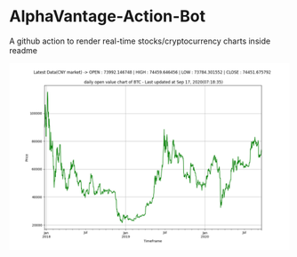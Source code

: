 # AlphaVantage-Action-Bot
A github action to render real-time stocks/cryptocurrency charts inside readme 

![AlphaVantage-Action-Bot-Chart](././alphavantage/chart.png)
